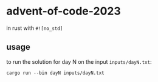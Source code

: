 # advent-of-code-2023

in rust with `#![no_std]`

## usage

to run the solution for day N on the input `inputs/dayN.txt`:

    cargo run --bin dayN inputs/dayN.txt
